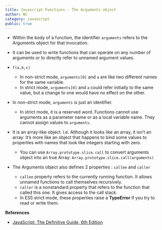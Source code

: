 ```yaml
---
title: Javascript Functions - The Arguments object
author: NC
category: javascript
public: true
---
```


- Within the body of a function, the identifier `arguments` refers to the Arguments object for that invocation.


- It can be used to write functions that can operate on any number of arguments or to directly refer to unnamed argument values.


- `f(a,b,c)`
	- In non-strict mode, `arguments[0]` and `a` are like two different names for the same variable.
	- In strict mode, `arguments[0]` and `a` could refer initially to the same value, but a change to one would have no effect on the other.


- In non-strict mode, `arguments` is just an identifier.
	- In strict mode, it is a reserved word. Functions cannot use arguments as a parameter name or as a local variable name. They cannot assign values to `arguments`.


- It is an array-like object. i.e. Although it looks like an array, it isn’t an array: It’s more like an object that happens to bind some values to properties with names that look like integers starting with zero.
	- You can use `Array.prototype.slice.call` to convert arguments object into an true Array: `Array.prototype.slice.call(arguments)`


- The Arguments object also defines 2 properties : `callee` and `caller`
	- `callee` property refers to the currently running function. It allows unnamed functions to call themselves recursively.
	- `caller` is a nonstandard property that refers to the function that called this one. It gives access to the call stack.
	- In ES5 strict mode, these properties raise a **TypeError** if you try to read or write them.

**References**

- [JavaScript: The Definitive Guide, 6th Edition](http://shop.oreilly.com/product/9780596805531.do)

